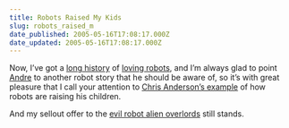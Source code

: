 ```yaml
---
title: Robots Raised My Kids
slug: robots_raised_m
date_published: 2005-05-16T17:08:17.000Z
date_updated: 2005-05-16T17:08:17.000Z
---
```


Now, I’ve got a [long history](http://www.dashes.com/anil/2002/02/24/robots) of [loving robots](http://www.dashes.com/anil/2001/05/11/robots_bookmark), and I’m always glad to point [Andre](http://torrez.org) to another robot story that he should be aware of, so it’s with great pleasure that I call your attention to [Chris Anderson’s example](http://longtail.typepad.com/the_long_tail/2005/05/robot_childherd.html) of how robots are raising his children.

And my sellout offer to the [evil robot alien overlords](http://www.dashes.com/anil/2002/07/05/alien_overlords) still stands.
